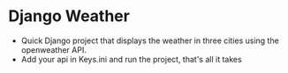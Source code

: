 # Django Weather
* Quick Django project that displays the weather in three cities using the openweather API.
* Add your api in Keys.ini and run the project, that's all it takes

